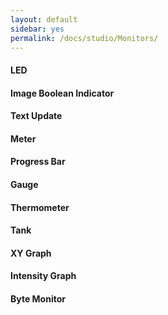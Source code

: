 ```yaml
---
layout: default
sidebar: yes
permalink: /docs/studio/Monitors/
---
```


#### LED


#### Image Boolean Indicator


#### Text Update


#### Meter


#### Progress Bar


#### Gauge


#### Thermometer


#### Tank

#### XY Graph

#### Intensity Graph

#### Byte Monitor
